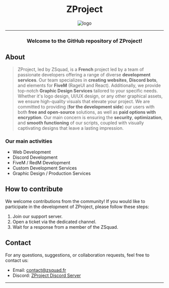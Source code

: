 <h1 align="center">ZProject</h1>

<div align="center">
  <img src="https://i.imgur.com/0OJuJcS.png" alt="logo">
</div>

---

<h3 align="center">Welcome to the GitHub repository of ZProject!</h3>

## About

> ZProject, led by ZSquad, is a **French** project led by a team of passionate developers offering a range of diverse **development services**. Our team specializes in **creating websites**, **Discord bots**, and elements for **FiveM** (RageUI and React). Additionally, we provide top-notch **Graphic Design Services** tailored to your specific needs. Whether it's logo design, UI/UX design, or any other graphical assets, we ensure high-quality visuals that elevate your project. We are committed to providing (**for the development side**) our users with both **free and open-source** solutions, as well as **paid options with encryption**. Our main concern is ensuring the **security**, **optimization**, and **smooth functioning** of our scripts, coupled with visually captivating designs that leave a lasting impression.

### Our main activities

- Web Development
- Discord Development
- FiveM / RedM Development
- Custom Development Services
- Graphic Design / Production Services

## How to contribute

We welcome contributions from the community! If you would like to participate in the development of ZProject, please follow these steps:

1. Join our support server.
2. Open a ticket via the dedicated channel.
3. Wait for a response from a member of the ZSquad.

## Contact

For any questions, suggestions, or collaboration requests, feel free to contact us:

- Email: contact@zsquad.fr
- Discord: [ZProject Discord Server](https://discord.gg/zproject)

---
